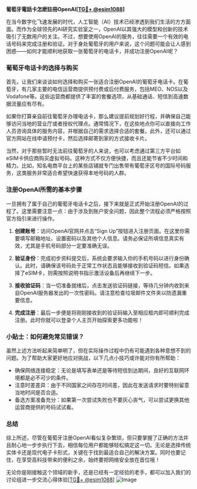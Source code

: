 **葡萄牙電話卡怎麽註冊OpenAI[[TG💪+ @esim1088](https://t.me/s/esim1088)]**

在当今数字化飞速发展的时代，人工智能（AI）技术已经渗透到我们生活的方方面面。而作为全球领先的AI研究实验室之一，OpenAI以其强大的模型和创新的技术吸引了无数用户的关注。不过，想要使用OpenAI的服务，往往需要一个有效的电话号码来完成注册和验证。对于身处葡萄牙的用户来说，这个问题可能会让人感到困惑——如何才能顺利地获取一张葡萄牙的电话卡，并成功注册OpenAI呢？

### 葡萄牙电话卡的选择与购买

首先，让我们来谈谈如何选择和购买一张适合注册OpenAI的葡萄牙电话卡。在葡萄牙，有几家主要的电信运营商提供预付费或后付费服务，包括MEO、NOS以及Vodafone等。这些运营商都提供了丰富的套餐选项，从基础通话、短信到高速数据流量应有尽有。

如果你打算亲自前往葡萄牙办理电话卡，那么建议提前规划好行程，并确保自己能够访问当地的营业厅或者授权代理点。通常情况下，在这些地点你可以直接向工作人员咨询具体的服务内容，并根据自己的需求选择合适的套餐。此外，还可以通过官方网站在线申请预付卡，然后选择邮寄到家的方式接收卡片。

当然，对于那些暂时无法前往葡萄牙的人来说，也可以考虑通过第三方平台如eSIM卡供应商购买虚拟号码。这种方式不仅方便快捷，而且还能节省不少时间和精力。比如，知名电商平台上的某些店铺就专门出售带有葡萄牙区号的国际号码服务，这类服务非常适合希望快速获得本地号码的人群。

### 注册OpenAI所需的基本步骤

一旦拥有了属于自己的葡萄牙电话卡之后，接下来就是正式开始注册OpenAI的过程了。这里需要注意一点：由于涉及到账户安全问题，因此整个流程必须严格按照官方指引来进行操作。

1. **创建账号**：访问OpenAI官网并点击“Sign Up”按钮进入注册页面。在这里你需要填写邮箱地址、设置密码以及其他个人信息。请务必保证所填信息真实有效，尤其是手机号码部分一定要准确无误。
   
2. **验证身份**：完成初步资料提交后，系统会要求输入你的手机号码以进行身份确认。此时，请确保该号码处于正常工作状态且能够接收到验证码短信。如果选择了eSIM卡，则需按照说明书指示激活设备后再继续下一步。

3. **接收验证码**：当一切准备就绪后，点击发送验证码链接，等待几分钟内收到来自OpenAI服务器发出的一次性密码。请注意检查垃圾邮件文件夹以防遗漏重要信息。

4. **完成注册**：最后一步便是将刚刚接收到的验证码输入至相应框内即可顺利完成注册。此时你就可以登录个人主页开始探索更多功能啦！

### 小贴士：如何避免常见错误？

虽然上述方法听起来简单明了，但在实际操作过程中仍有可能遇到各种意想不到的问题。为了帮助大家更好地应对挑战，以下几点小技巧或许能对你有所帮助：

- 确保网络连接稳定：无论是填写表单还是等待短信到达期间，良好的互联网环境都是必不可少的条件。
- 注意时差差异：由于不同国家之间存在时间差，因此在发送请求时要特别留意当地时间是否合适。
- 备选方案准备充分：如果第一次尝试失败也不要灰心丧气，可以尝试更换其他运营商提供的号码试试看。

### 总结

综上所述，尽管在葡萄牙注册OpenAI看似复杂繁琐，但只要掌握了正确的方法并且耐心地一步步执行下去，相信每位用户都能够轻松搞定这一切。无论是选择传统实体卡还是现代电子卡形式，关键在于找到最适合自己的解决方案。同时也要记住，在享受高科技带来的便利之余，始终要把网络安全放在首位哦！

无论你是刚接触这个领域的新手，还是已经有一定经验的老手，都可以加入我们的讨论组进一步交流心得体验[[TG💪+ @esim1088](https://t.me/s/esim1088)] ![Image](https://i.postimg.cc/4NQfJmqS/Snipaste-2025-05-13-00-14-12.png)